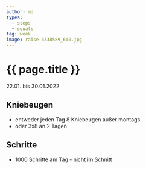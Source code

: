 ```yaml
---
author: md
types:
  - steps
  - squats
tag: week
image: raise-3338589_640.jpg
---
```

# {{ page.title }}
22.01. bis 30.01.2022

## Kniebeugen
- entweder jeden Tag 8 Kniebeugen außer montags
- oder 3x8 an 2 Tagen

## Schritte
- 1000 Schritte am Tag - nicht im Schnitt
